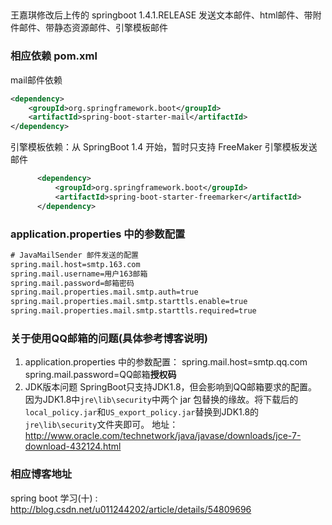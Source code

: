 ##
 王嘉琪修改后上传的  springboot 1.4.1.RELEASE 发送文本邮件、html邮件、带附件邮件、带静态资源邮件、引擎模板邮件

### 相应依赖 pom.xml
mail邮件依赖
```xml
<dependency>
    <groupId>org.springframework.boot</groupId>
    <artifactId>spring-boot-starter-mail</artifactId>
</dependency>
```
引擎模板依赖：从 SpringBoot 1.4 开始，暂时只支持 FreeMaker 引擎模板发送邮件
```xml
      <dependency>
          <groupId>org.springframework.boot</groupId>
          <artifactId>spring-boot-starter-freemarker</artifactId>
      </dependency>
```

### application.properties 中的参数配置
```xml
# JavaMailSender 邮件发送的配置
spring.mail.host=smtp.163.com
spring.mail.username=用户163邮箱
spring.mail.password=邮箱密码
spring.mail.properties.mail.smtp.auth=true
spring.mail.properties.mail.smtp.starttls.enable=true
spring.mail.properties.mail.smtp.starttls.required=true
```

### 关于使用QQ邮箱的问题(具体参考博客说明)
1. application.properties 中的参数配置：
spring.mail.host=smtp.qq.com
spring.mail.password=QQ邮箱**授权码**
2. JDK版本问题
SpringBoot只支持JDK1.8，但会影响到QQ邮箱要求的配置。
因为JDK1.8中`jre\lib\security`中两个 jar 包替换的缘故。将下载后的`local_policy.jar`和`US_export_policy.jar`替换到JDK1.8的`jre\lib\security`文件夹即可。
地址：http://www.oracle.com/technetwork/java/javase/downloads/jce-7-download-432124.html

### 相应博客地址
spring boot 学习(十) : http://blog.csdn.net/u011244202/article/details/54809696
